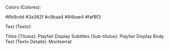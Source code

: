 Colors (Colores):

#6b9cdd
#3a362f
#c9baa4
#94bae4
#faf8f3


Text (Texto):

Titles (Títulos): Playfair Display
Subtitles (Sub-títulos): Playfair Display
Body Text (Texto Detalle): Montserrat